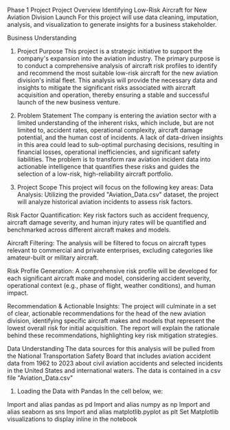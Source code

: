 Phase 1 Project
Project Overview
Identifying Low-Risk Aircraft for New Aviation Division Launch
For this project will use data cleaning, imputation, analysis, and visualization to generate insights for a business stakeholder.

Business Understanding
1. Project Purpose
This project is a strategic initiative to support the company's expansion into the aviation industry. The primary purpose is to conduct a comprehensive analysis of aircraft risk profiles to identify and recommend the most suitable low-risk aircraft for the new aviation division's initial fleet. This analysis will provide the necessary data and insights to mitigate the significant risks associated with aircraft acquisition and operation, thereby ensuring a stable and successful launch of the new business venture.

2. Problem Statement
The company is entering the aviation sector with a limited understanding of the inherent risks, which include, but are not limited to, accident rates, operational complexity, aircraft damage potential, and the human cost of incidents. A lack of data-driven insights in this area could lead to sub-optimal purchasing decisions, resulting in financial losses, operational inefficiencies, and significant safety liabilities. The problem is to transform raw aviation incident data into actionable intelligence that quantifies these risks and guides the selection of a low-risk, high-reliability aircraft portfolio.

3. Project Scope
This project will focus on the following key areas:
Data Analysis: Utilizing the provided "Aviation_Data.csv" dataset, the project will analyze historical aviation incidents to assess risk factors.

Risk Factor Quantification: Key risk factors such as accident frequency, aircraft damage severity, and human injury rates will be quantified and benchmarked across different aircraft makes and models.

Aircraft Filtering: The analysis will be filtered to focus on aircraft types relevant to commercial and private enterprises, excluding categories like amateur-built or military aircraft.

Risk Profile Generation: A comprehensive risk profile will be developed for each significant aircraft make and model, considering accident severity, operational context (e.g., phase of flight, weather conditions), and human impact.

Recommendation & Actionable Insights: The project will culminate in a set of clear, actionable recommendations for the head of the new aviation division, identifying specific aircraft makes and models that represent the lowest overall risk for initial acquisition. The report will explain the rationale behind these recommendations, highlighting key risk mitigation strategies.

Data Understanding
The data sources for this analysis will be pulled from the National Transportation Safety Board that includes aviation accident data from 1962 to 2023 about civil aviation accidents and selected incidents in the United States and international waters. The data is contained in a csv file "Aviation_Data.csv"

1. Loading the Data with Pandas
In the cell below, we:

Import and alias pandas as pd
Import and alias numpy as np
Import and alias seaborn as sns
Import and alias matplotlib.pyplot as plt
Set Matplotlib visualizations to display inline in the notebook